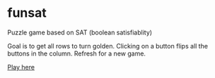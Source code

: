 # funsat
Puzzle game based on SAT (boolean satisfiablity)

Goal is to get all rows to turn golden. Clicking on a button flips all the buttons in the column. Refresh for a new game.

[Play here](https://cdn.rawgit.com/pradn/funsat/7eea7195/index.html)